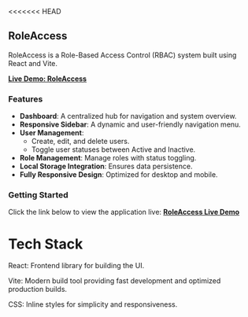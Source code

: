 <<<<<<< HEAD
## RoleAccess

RoleAccess is a Role-Based Access Control (RBAC) system built using React and Vite. 

**[Live Demo: RoleAccess](https://roleaccess-4faj.vercel.app/)**

### Features
- **Dashboard**: A centralized hub for navigation and system overview.
- **Responsive Sidebar**: A dynamic and user-friendly navigation menu.
- **User Management**:
  - Create, edit, and delete users.
  - Toggle user statuses between Active and Inactive.
- **Role Management**: Manage roles with status toggling.
- **Local Storage Integration**: Ensures data persistence.
- **Fully Responsive Design**: Optimized for desktop and mobile.

### Getting Started
Click the link below to view the application live:
**[RoleAccess Live Demo](https://roleaccess-4faj.vercel.app/)**


# Tech Stack
React: Frontend library for building the UI.

Vite: Modern build tool providing fast development and optimized production builds.

CSS: Inline styles for simplicity and responsiveness.
 
